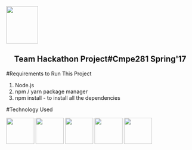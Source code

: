 <img src="http://i65.tinypic.com/1534nee.jpg" height="100" width="85">
<p align="center">
  <h2 align="center">Team Hackathon Project#Cmpe281 Spring'17</h2>
</p>


#Requirements to Run This Project

1. Node.js
2. npm / yarn package manager
3. npm install - to install all the dependencies

#Technology Used

<img src="http://i66.tinypic.com/2008av7.png" height="70" width="75"> <img src="http://i68.tinypic.com/2yl74n4.png" height="70" width="75"> <img src="http://i67.tinypic.com/2rpbsba.jpg" height="70" width="75"> <img src="http://i64.tinypic.com/xqm93q.png" height="70" width="75"> <img src="http://i66.tinypic.com/2vkaqe9.png" height="70" width="75">





